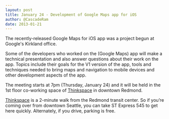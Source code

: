 ```yaml
---
layout: post
title: January 24 - Development of Google Maps app for iOS
author: @CascadeRam
date: 2013-01-21 
---
```


The recently-released Google Maps for iOS app was a project begun at Google's Kirkland office. 

Some of the developers who worked on the (Google Maps) app will make a technical presentation and also answer questions about their work on the app. Topics include their goals for the V1 version of the app, tools and techniques needed to bring maps and navigation to mobile devices and other development aspects of the app.

The meeting starts at 7pm (Thursday, January 24) and it will be held in the 1st floor co-working space of [Thinkspace] in downtown Redmond.

[Thinkspace] is a 2-minute walk from the Redmond transit center. So if you’re coming over from downtown Seattle, you can take ST Express 545 to get here quickly.
Alternately, if you drive, parking is free.

[thinkspace]: http://thinkspace.com/about/location/ 
